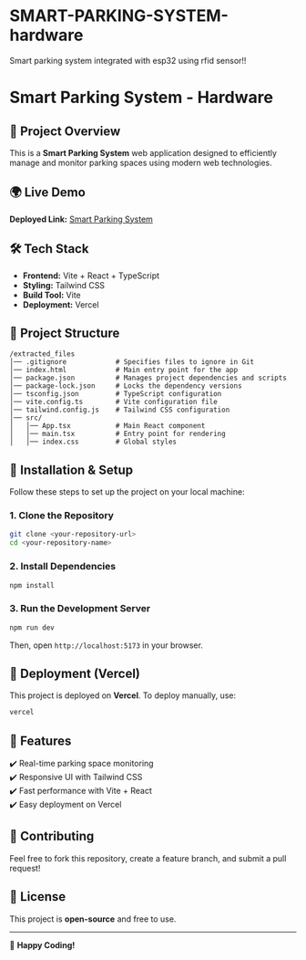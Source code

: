 # SMART-PARKING-SYSTEM-hardware
Smart parking system integrated with esp32 using rfid sensor!!
# Smart Parking System - Hardware

## 🚀 Project Overview
This is a **Smart Parking System** web application designed to efficiently manage and monitor parking spaces using modern web technologies.

## 🌍 Live Demo
**Deployed Link:** [Smart Parking System](https://smart-parking-system-hardware-axmquic9p.vercel.app/)

## 🛠️ Tech Stack
- **Frontend:** Vite + React + TypeScript
- **Styling:** Tailwind CSS
- **Build Tool:** Vite
- **Deployment:** Vercel

## 📂 Project Structure
```
/extracted_files
│── .gitignore            # Specifies files to ignore in Git
│── index.html            # Main entry point for the app
│── package.json          # Manages project dependencies and scripts
│── package-lock.json     # Locks the dependency versions
│── tsconfig.json         # TypeScript configuration
│── vite.config.ts        # Vite configuration file
│── tailwind.config.js    # Tailwind CSS configuration
│── src/
│   │── App.tsx           # Main React component
│   │── main.tsx          # Entry point for rendering
│   │── index.css         # Global styles
```

## 🚀 Installation & Setup
Follow these steps to set up the project on your local machine:

### **1. Clone the Repository**
```sh
git clone <your-repository-url>
cd <your-repository-name>
```

### **2. Install Dependencies**
```sh
npm install
```

### **3. Run the Development Server**
```sh
npm run dev
```
Then, open `http://localhost:5173` in your browser.

## 🚀 Deployment (Vercel)
This project is deployed on **Vercel**. To deploy manually, use:
```sh
vercel
```

## 📌 Features
✔️ Real-time parking space monitoring  
✔️ Responsive UI with Tailwind CSS  
✔️ Fast performance with Vite + React  
✔️ Easy deployment on Vercel  

## 🤝 Contributing
Feel free to fork this repository, create a feature branch, and submit a pull request!

## 📜 License
This project is **open-source** and free to use.

---
🚀 **Happy Coding!**

